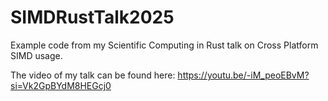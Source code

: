 # SIMDRustTalk2025
Example code from my Scientific Computing in Rust talk on Cross Platform SIMD usage.

The video of my talk can be found here: https://youtu.be/-iM_peoEBvM?si=Vk2GpBYdM8HEGcj0 
